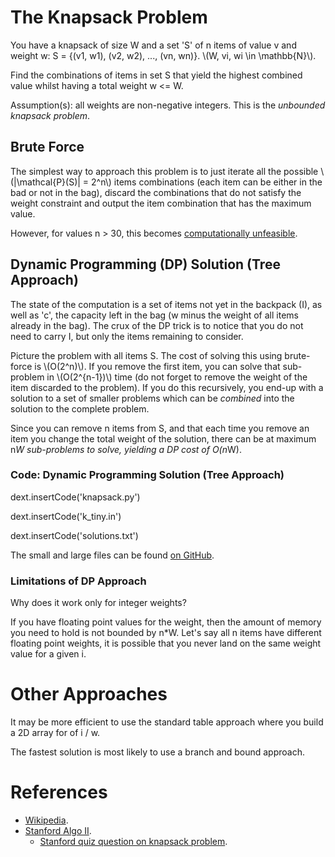 
# The Knapsack Problem

You have a knapsack of size W and a set 'S' of n items of value v and weight w: S = {(v1, w1), (v2, w2), ..., (vn, wn)}. \\(W, vi, wi \in \mathbb{N}\\).

Find the combinations of items in set S that yield the highest combined value whilst having a total weight w <= W.

Assumption(s): all weights are non-negative integers. This is the _unbounded knapsack problem_.

## Brute Force

The simplest way to approach this problem is to just iterate all the possible \\(|\mathcal{P}(S)| = 2^n\\) items combinations (each item can be either in the bad or not in the bag), discard the combinations that do not satisfy the weight constraint and output the item combination that has the maximum value.

However, for values n > 30, this becomes [computationally unfeasible](http://www.grokit.ca/cnt/ComputationallyFeasible/).

## Dynamic Programming (DP) Solution (Tree Approach)

The state of the computation is a set of items not yet in the backpack (I), as well as 'c', the capacity left in the bag (w minus the weight of all items already in the bag). The crux of the DP trick is to notice that you do not need to carry I, but only the items remaining to consider.

Picture the problem with all items S. The cost of solving this using brute-force is \\(O(2^n)\\). If you remove the first item, you can solve that sub-problem in \\(O(2^{n-1})\\) time (do not forget to remove the weight of the item discarded to the problem). If you do this recursively, you end-up with a solution to a set of smaller problems which can be _combined_ into the solution to the complete problem.

Since you can remove n items from S, and that each time you remove an item you change the total weight of the solution, there can be at maximum n*W sub-problems to solve, yielding a DP cost of O(n*W).

### Code: Dynamic Programming Solution (Tree Approach)

dext.insertCode('knapsack.py')

dext.insertCode('k_tiny.in')

dext.insertCode('solutions.txt')

The small and large files can be found [on GitHub](https://github.com/grokit/website_grokit_ca/tree/master/articles/web/KnapsackProblem).

### Limitations of DP Approach

Why does it work only for integer weights?

If you have floating point values for the weight, then the amount of memory you need to hold is not bounded by n*W. Let's say all n items have different floating point weights, it is possible that you never land on the same weight value for a given i.

# Other Approaches

It may be more efficient to use the standard table approach where you build a 2D array for of i / w.

The fastest solution is most likely to use a branch and bound approach.

# References

- [Wikipedia](http://en.wikipedia.org/wiki/Knapsack_problem).
- [Stanford Algo II](https://class.coursera.org/algo2-2012-001/lecture).
  - [Stanford quiz question on knapsack problem](https://class.coursera.org/algo2-2012-001/quiz/attempt?quiz_id=85).
